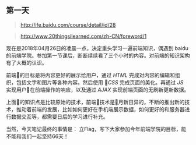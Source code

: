 ## 第一天

>http://ife.baidu.com/course/detail/id/28

>http://www.20thingsilearned.com/zh-CN/foreword/1

现在是2018年04月26日的凌晨一点，决定重头学习一遍前端知识，偶遇到 baidu 的前端学院。参加第一节课后，断断续续看了三个小时的内容。对前端的知识架构有了大概的认识。

前端的目标是将内容更好的展示给用户，通过 *HTML* 完成对内容的编辑和组织，包括文字和图片等各种内容。然后使用 *CSS* 完成页面的美化。再通过 *JS* 实现用户在前端操作的响应，以及通过 *AJAX* 实现前端页面的无刷新更新数据。

上面的知识点是比较原始的技术，前端技术是月新日异的，不断的推出新的技术，推动着前端的发展，比如如何更好在手机端展示数据，如何更好的和服务器进行数据交互等，都需要日后的学习进行补充。

当然，今天笔记最终的事情是：
立Flag，写下大家参加今年前端学院的目标，能不能和我们一起坚持66天！